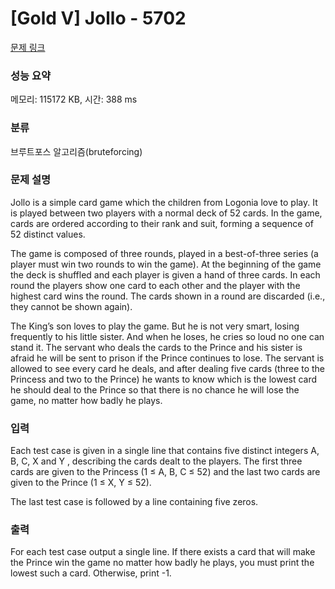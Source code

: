 # [Gold V] Jollo - 5702 

[문제 링크](https://www.acmicpc.net/problem/5702) 

### 성능 요약

메모리: 115172 KB, 시간: 388 ms

### 분류

브루트포스 알고리즘(bruteforcing)

### 문제 설명

<p>Jollo is a simple card game which the children from Logonia love to play. It is played between two players with a normal deck of 52 cards. In the game, cards are ordered according to their rank and suit, forming a sequence of 52 distinct values.</p>

<p>The game is composed of three rounds, played in a best-of-three series (a player must win two rounds to win the game). At the beginning of the game the deck is shuffled and each player is given a hand of three cards. In each round the players show one card to each other and the player with the highest card wins the round. The cards shown in a round are discarded (i.e., they cannot be shown again).</p>

<p>The King’s son loves to play the game. But he is not very smart, losing frequently to his little sister. And when he loses, he cries so loud no one can stand it. The servant who deals the cards to the Prince and his sister is afraid he will be sent to prison if the Prince continues to lose. The servant is allowed to see every card he deals, and after dealing five cards (three to the Princess and two to the Prince) he wants to know which is the lowest card he should deal to the Prince so that there is no chance he will lose the game, no matter how badly he plays.</p>

### 입력 

 <p>Each test case is given in a single line that contains five distinct integers A, B, C, X and Y , describing the cards dealt to the players. The first three cards are given to the Princess (1 ≤ A, B, C ≤ 52) and the last two cards are given to the Prince (1 ≤ X, Y ≤ 52).</p>

<p>The last test case is followed by a line containing five zeros.</p>

### 출력 

 <p>For each test case output a single line. If there exists a card that will make the Prince win the game no matter how badly he plays, you must print the lowest such a card. Otherwise, print -1.</p>

